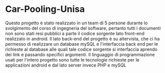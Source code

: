 # Car-Pooling-Unisa

Questo progetto è stato realizzato in un team di 5 persone durante lo svolgimento del corso di ingegneria del software, pertanto tutti i documenti non sono stati resi pubblici a parte il codice sorgente lato front-end realizzato in android.
Il lato back-end del progetto è su altervista, che ci ha permesso di realizzare un database mySQL e l'interfaccia back end per le richieste al database alle quali tale codice sorgente si interfaccia aprendo dei link e passando specifici argomenti.
Il linguaggio di programmazione usati per l'intero progetto sono tutte le tecnologie richieste per le applicazioni android e dal lato server invece PHP e mySQL

